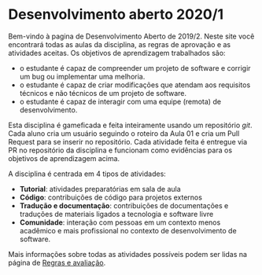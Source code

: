 # Desenvolvimento aberto 2020/1

Bem-vindo à pagina de Desenvolvimento Aberto de 2019/2. Neste site você encontrará todas as aulas da disciplina, as regras de aprovação e as atividades aceitas. Os objetivos de aprendizagem trabalhados são:

* o estudante é capaz de compreender um projeto de software e corrigir um bug ou implementar uma melhoria.
* o estudante é capaz de criar modificações que atendam aos requisitos técnicos e não técnicos de um projeto de software. 
* o estudante é capaz de interagir com uma equipe (remota) de desenvolvimento.

Esta disciplina é gameficada e feita inteiramente usando um repositório *git*. Cada aluno cria um usuário seguindo o roteiro da Aula 01 e cria um Pull Request para se inserir no repositório. Cada atividade feita é entregue via PR no repositório da disciplina e funcionam como evidências para os objetivos de aprendizagem acima. 

A disciplina é centrada em 4 tipos de atividades:

* **Tutorial**: atividades preparatórias em sala de aula
* **Código**: contribuições de código para projetos externos
* **Tradução e documentação**: contribuições de documentações e traduções de materiais ligados a tecnologia e software livre
* **Comunidade**: interação com pessoas em um contexto menos acadêmico e mais profissional no contexto de desenvolvimento de software.

Mais informações sobre todas as atividades possíveis podem ser lidas na página de [Regras e avaliação](regras.md).

